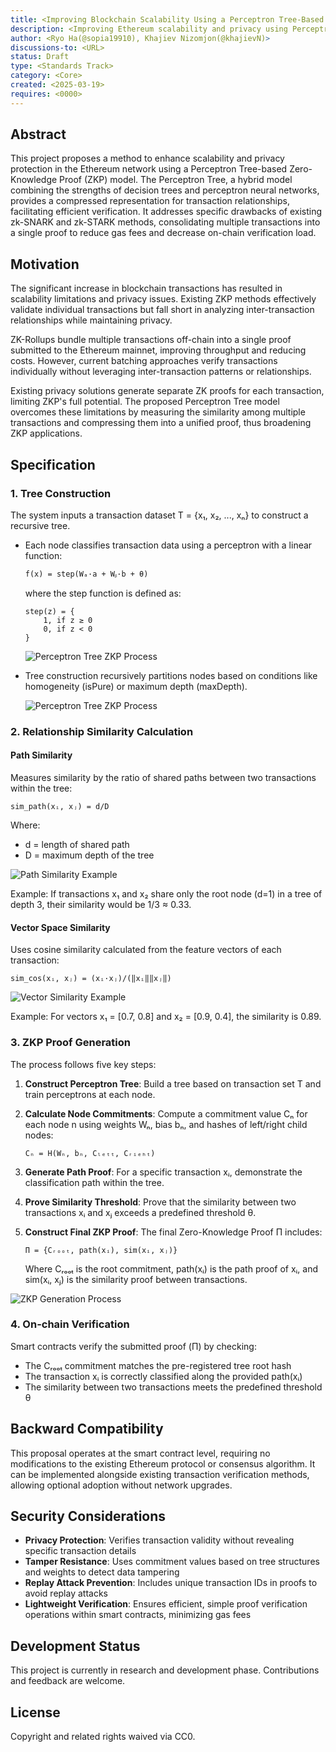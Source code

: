 ```yaml
---
title: <Improving Blockchain Scalability Using a Perceptron Tree-Based Zero-Knowledge Proof Model>
description: <Improving Ethereum scalability and privacy using Perceptron Trees to compress transaction data via ZKP.>
author: <Ryo Ha(@sopia19910), Khajiev Nizomjon(@khajievN)>
discussions-to: <URL>
status: Draft
type: <Standards Track>
category: <Core>
created: <2025-03-19>
requires: <0000>
---
```


## Abstract

This project proposes a method to enhance scalability and privacy protection in the Ethereum network using a Perceptron Tree-based Zero-Knowledge Proof (ZKP) model. The Perceptron Tree, a hybrid model combining the strengths of decision trees and perceptron neural networks, provides a compressed representation for transaction relationships, facilitating efficient verification. It addresses specific drawbacks of existing zk-SNARK and zk-STARK methods, consolidating multiple transactions into a single proof to reduce gas fees and decrease on-chain verification load.

## Motivation

The significant increase in blockchain transactions has resulted in scalability limitations and privacy issues. Existing ZKP methods effectively validate individual transactions but fall short in analyzing inter-transaction relationships while maintaining privacy.

ZK-Rollups bundle multiple transactions off-chain into a single proof submitted to the Ethereum mainnet, improving throughput and reducing costs. However, current batching approaches verify transactions individually without leveraging inter-transaction patterns or relationships.

Existing privacy solutions generate separate ZK proofs for each transaction, limiting ZKP's full potential. The proposed Perceptron Tree model overcomes these limitations by measuring the similarity among multiple transactions and compressing them into a unified proof, thus broadening ZKP applications.

## Specification

### 1. Tree Construction

The system inputs a transaction dataset T = {x₁, x₂, ..., xₙ} to construct a recursive tree.

- Each node classifies transaction data using a perceptron with a linear function:
  ```
  f(x) = step(Wₐ·a + Wᵦ·b + θ)
  ```
  where the step function is defined as:
  ```
  step(z) = {
      1, if z ≥ 0
      0, if z < 0
  }
  ```

  ![Perceptron Tree ZKP Process](/assets/eip-0000/20250319_203521.png)

- Tree construction recursively partitions nodes based on conditions like homogeneity (isPure) or maximum depth (maxDepth).

  ![Perceptron Tree ZKP Process](../assets/eip-0000/20250319_203546.png)

### 2. Relationship Similarity Calculation

#### Path Similarity
Measures similarity by the ratio of shared paths between two transactions within the tree:

```
sim_path(xᵢ, xⱼ) = d/D
```

Where:
- d = length of shared path
- D = maximum depth of the tree

![Path Similarity Example](../assets/eip-0000/20250319_203429.png)

Example: If transactions x₁ and x₂ share only the root node (d=1) in a tree of depth 3, their similarity would be 1/3 ≈ 0.33.

#### Vector Space Similarity
Uses cosine similarity calculated from the feature vectors of each transaction:

```
sim_cos(xᵢ, xⱼ) = (xᵢ·xⱼ)/(‖xᵢ‖‖xⱼ‖)
```

![Vector Similarity Example](../assets/eip-0000/20250319_203500.png)

Example: For vectors x₁ = [0.7, 0.8] and x₂ = [0.9, 0.4], the similarity is 0.89.

### 3. ZKP Proof Generation

The process follows five key steps:


1) **Construct Perceptron Tree**: Build a tree based on transaction set T and train perceptrons at each node.

2) **Calculate Node Commitments**: Compute a commitment value Cₙ for each node n using weights Wₙ, bias bₙ, and hashes of left/right child nodes:
   ```
   Cₙ = H(Wₙ, bₙ, Cₗₑₜₜ, Cᵣᵢₑₕₜ)
   ```

3) **Generate Path Proof**: For a specific transaction xᵢ, demonstrate the classification path within the tree.

4) **Prove Similarity Threshold**: Prove that the similarity between two transactions xᵢ and xⱼ exceeds a predefined threshold θ.

5) **Construct Final ZKP Proof**: The final Zero-Knowledge Proof Π includes:
   ```
   Π = {Cᵣₒₒₜ, path(xᵢ), sim(xᵢ, xⱼ)}
   ```
   Where Cᵣₒₒₜ is the root commitment, path(xᵢ) is the path proof of xᵢ, and sim(xᵢ, xⱼ) is the similarity proof between transactions.

![ZKP Generation Process](../assets/eip-0000/20250319_203626.png)

### 4. On-chain Verification

Smart contracts verify the submitted proof (Π) by checking:

- The Cᵣₒₒₜ commitment matches the pre-registered tree root hash
- The transaction xᵢ is correctly classified along the provided path(xᵢ)
- The similarity between two transactions meets the predefined threshold θ

## Backward Compatibility

This proposal operates at the smart contract level, requiring no modifications to the existing Ethereum protocol or consensus algorithm. It can be implemented alongside existing transaction verification methods, allowing optional adoption without network upgrades.

## Security Considerations

- **Privacy Protection**: Verifies transaction validity without revealing specific transaction details
- **Tamper Resistance**: Uses commitment values based on tree structures and weights to detect data tampering
- **Replay Attack Prevention**: Includes unique transaction IDs in proofs to avoid replay attacks
- **Lightweight Verification**: Ensures efficient, simple proof verification operations within smart contracts, minimizing gas fees

## Development Status

This project is currently in research and development phase. Contributions and feedback are welcome.

## License

Copyright and related rights waived via CC0.
